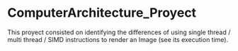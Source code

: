 # ComputerArchitecture_Proyect
This proyect consisted on identifying the differences of using single thread / multi thread / SIMD instructions to render an Image (see its execution time).
